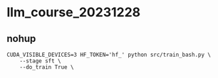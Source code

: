 # llm_course_20231228

## nohup
```
CUDA_VISIBLE_DEVICES=3 HF_TOKEN='hf_' python src/train_bash.py \
    --stage sft \
    --do_train True \
```
